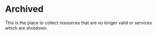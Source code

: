 # Archived

This is the place to collect resources that are no longer valid or services which are shutdown.
